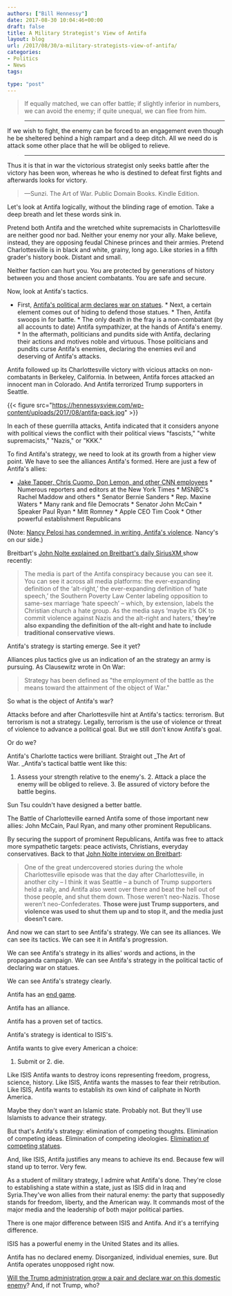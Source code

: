 ```yaml
---
authors: ["Bill Hennessy"]
date: 2017-08-30 10:04:46+00:00
draft: false
title: A Military Strategist's View of Antifa
layout: blog
url: /2017/08/30/a-military-strategists-view-of-antifa/
categories:
- Politics
- News
tags:

type: "post"
---
```


> If equally matched, we can offer battle; if slightly inferior in numbers, we can avoid the enemy; if quite unequal, we can flee from him.  
  






> * * *
> 
>   
  
If we wish to fight, the enemy can be forced to an engagement even though he be sheltered behind a high rampart and a deep ditch. All we need do is attack some other place that he will be obliged to relieve.  
  






> * * *
> 
>   
  
Thus it is that in war the victorious strategist only seeks battle after the victory has been won, whereas he who is destined to defeat first fights and afterwards looks for victory.



  




> —Sunzi. The Art of War. Public Domain Books. Kindle Edition.



  
Let's look at Antifa logically, without the blinding rage of emotion. Take a deep breath and let these words sink in.  
  
Pretend both Antifa and the wretched white supremacists in Charlottesville are neither good nor bad. Neither your enemy nor your ally. Make believe, instead, they are opposing feudal Chinese princes and their armies. Pretend Charlottesville is in black and white, grainy, long ago. Like stories in a fifth grader's history book. Distant and small.  
  
Neither faction can hurt you. You are protected by generations of history between you and those ancient combatants. You are safe and secure.  
  
Now, look at Antifa's tactics.  


  * First, [Antifa's political arm declares war on statues](https://hennessysview.com/2017/08/26/how-the-statue-wars-will-end/).  * Next, a certain element comes out of hiding to defend those statues.  * Then, Antifa swoops in for battle.  * The only death in the fray is a non-combatant (by all accounts to date) Antifa sympathizer, at the hands of Antifa's enemy.  * In the aftermath, politicians and pundits side with Antifa, declaring their actions and motives noble and virtuous. Those politicians and pundits curse Antifa's enemies, declaring the enemies evil and deserving of Antifa's attacks.

  
Antifa followed up its Charlottesville victory with vicious attacks on non-combatants in Berkeley, California. In between, Antifa forces attacked an innocent man in Colorado. And Antifa terrorized Trump supporters in Seattle.  
  
{{< figure src="https://hennessysview.com/wp-content/uploads/2017/08/antifa-pack.jpg" >}}
  
  
In each of these guerrilla attacks, Antifa indicated that it considers anyone with political views the conflict with their political views "fascists," "white supremacists," "Nazis," or "KKK."  
  
To find Antifa's strategy, we need to look at its growth from a higher view point. We have to see the alliances Antifa's formed. Here are just a few of Antifa's allies:  


  * [Jake Tapper, Chris Cuomo, Don Lemon, and other CNN employees](https://hennessysview.com/2017/08/20/peace-through-violence-cnns-radical-chic-moment/)  * Numerous reporters and editors at the New York Times  * MSNBC's Rachel Maddow and others  * Senator Bernie Sanders  * Rep. Maxine Waters  * Many rank and file Democrats  * Senator John McCain  * Speaker Paul Ryan  * Mitt Romney  * Apple CEO Tim Cook  * Other powerful establishment Republicans

  
(Note: [Nancy Pelosi has condemned, in writing, Antifa's violence](https://www.thegatewaypundit.com/2017/08/nancy-pelosi-finally-condemns-antifa-violence-paul-ryan-still-silent/). Nancy's on our side.)  
  
Breitbart's [John Nolte explained on Breitbart's daily SiriusXM ](https://www.breitbart.com/radio/2017/08/29/john-nolte-antifa-teams-big-business-big-media-corporate-fascist-rampage/)show recently:  




> The media is part of the Antifa conspiracy because you can see it. You can see it across all media platforms: the ever-expanding definition of the ‘alt-right,’ the ever-expanding definition of ‘hate speech,’ the Southern Poverty Law Center labeling opposition to same-sex marriage ‘hate speech’ – which, by extension, labels the Christian church a hate group. As the media says ‘maybe it’s OK to commit violence against Nazis and the alt-right and haters,’ **they’re also expanding the definition of the alt-right and hate to include traditional conservative views**.



  
Antifa's strategy is starting emerge. See it yet?  
  
Alliances plus tactics give us an indication of an the strategy an army is pursuing. As Clausewitz wrote in On War:  




> Strategy has been defined as "the employment of the battle as the means toward the attainment of the object of War."



  
So what is the object of Antifa's war?  
  
Attacks before and after Charlottesville hint at Antifa's tactics: terrorism. But terrorism is not a strategy. Legally, terrorism is the use of violence or threat of violence to advance a political goal. But we still don't know Antifa's goal.  
  
Or do we?  
  
Antifa's Charlotte tactics were brilliant. Straight out _The Art of War. _Antifa's tactical battle went like this:  


  1. Assess your strength relative to the enemy's.  2. Attack a place the enemy will be obliged to relieve.  3. Be assured of victory before the battle begins.

  
Sun Tsu couldn't have designed a better battle.  
  
The Battle of Charlotteville earned Antifa some of those important new allies: John McCain, Paul Ryan, and many other prominent Republicans.  
  
By securing the support of prominent Republicans, Antifa was free to attack more sympathetic targets: peace activists, Christians, everyday conservatives. Back to that [John Nolte interview on Breitbart](https://www.breitbart.com/radio/2017/08/29/john-nolte-antifa-teams-big-business-big-media-corporate-fascist-rampage/):  




> One of the great undercovered stories during the whole Charlottesville episode was that the day after Charlottesville, in another city – I think it was Seattle – a bunch of Trump supporters held a rally, and Antifa also went over there and beat the hell out of those people, and shut them down. Those weren’t neo-Nazis. Those weren’t neo-Confederates. **Those were just Trump supporters, and violence was used to shut them up and to stop it, and the media just doesn’t care.**



  
And now we can start to see Antifa's strategy. We can see its alliances. We can see its tactics. We can see it in Antifa's progression.  
  
We can see Antifa's strategy in its allies' words and actions, in the propaganda campaign. We can see Antifa's strategy in the political tactic of declaring war on statues.  
  
We can see Antifa's strategy clearly.  
  
Antifa has an [end game](https://hennessysview.com/2017/08/20/peace-through-violence-cnns-radical-chic-moment/).  
  
Antifa has an alliance.  
  
Antifa has a proven set of tactics.  
  
Antifa's strategy is identical to ISIS's.  
  
Antifa wants to give every American a choice:  


  1. Submit or  2. die.

  
Like ISIS Antifa wants to destroy icons representing freedom, progress, science, history. Like ISIS, Antifa wants the masses to fear their retribution. Like ISIS, Antifa wants to establish its own kind of caliphate in North America.  
  
Maybe they don't want an Islamic state. Probably not. But they'll use Islamists to advance their strategy.  
  
But that's Antifa's strategy: elimination of competing thoughts. Elimination of competing ideas. Elimination of competing ideologies. [Elimination of competing statues](https://hennessysview.com/2017/08/26/how-the-statue-wars-will-end/).  
  
And, like ISIS, Antifa justifies any means to achieve its end. Because few will stand up to terror. Very few.  
  
As a student of military strategy, I admire what Antifa's done. They're close to establishing a state within a state, just as ISIS did in Iraq and Syria.They've won allies from their natural enemy: the party that supposedly stands for freedom, liberty, and the American way. It commands most of the major media and the leadership of both major political parties.  
  
There is one major difference between ISIS and Antifa. And it's a terrifying difference.  
  
ISIS has a powerful enemy in the United States and its allies.  
  
Antifa has no declared enemy. Disorganized, individual enemies, sure. But Antifa operates unopposed right now.  
  
[Will the Trump administration grow a pair and declare war on this domestic enemy](https://hennessysview.com/2017/08/28/president-trumps-only-failure/)? And, if not Trump, who?
